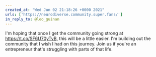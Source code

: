 ```yaml
---
created_at: "Wed Jun 02 21:18:26 +0000 2021"
urls: ['https://neurodiverse.community.super.fans/']
in_reply_to: @leo_guinan
---
```


I'm hoping that once I get the community going strong at https://t.co/SF6U70yTvB, this will be a little easier. I'm building out the community that I wish I had on this journey. Join us if you're an entrepreneur that's struggling with parts of that life.